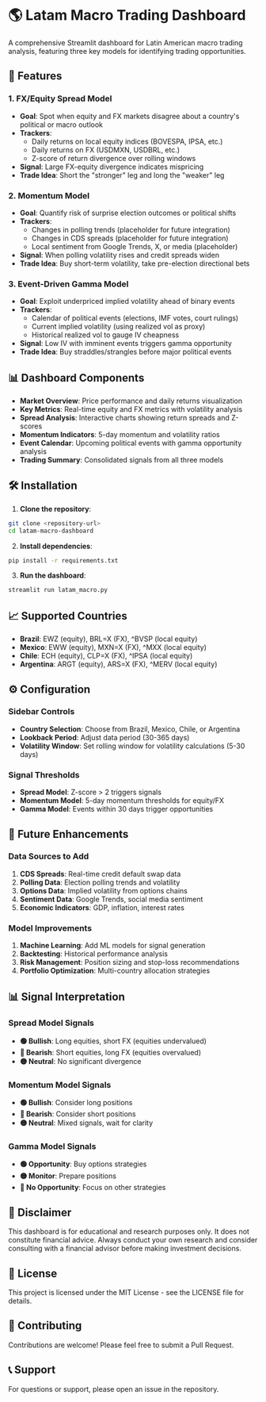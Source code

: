 # 🌎 Latam Macro Trading Dashboard

A comprehensive Streamlit dashboard for Latin American macro trading analysis, featuring three key models for identifying trading opportunities.

## 🚀 Features

### 1. **FX/Equity Spread Model**
- **Goal**: Spot when equity and FX markets disagree about a country's political or macro outlook
- **Trackers**: 
  - Daily returns on local equity indices (BOVESPA, IPSA, etc.)
  - Daily returns on FX (USDMXN, USDBRL, etc.)
  - Z-score of return divergence over rolling windows
- **Signal**: Large FX-equity divergence indicates mispricing
- **Trade Idea**: Short the "stronger" leg and long the "weaker" leg

### 2. **Momentum Model**
- **Goal**: Quantify risk of surprise election outcomes or political shifts
- **Trackers**:
  - Changes in polling trends (placeholder for future integration)
  - Changes in CDS spreads (placeholder for future integration)
  - Local sentiment from Google Trends, X, or media (placeholder)
- **Signal**: When polling volatility rises and credit spreads widen
- **Trade Idea**: Buy short-term volatility, take pre-election directional bets

### 3. **Event-Driven Gamma Model**
- **Goal**: Exploit underpriced implied volatility ahead of binary events
- **Trackers**:
  - Calendar of political events (elections, IMF votes, court rulings)
  - Current implied volatility (using realized vol as proxy)
  - Historical realized vol to gauge IV cheapness
- **Signal**: Low IV with imminent events triggers gamma opportunity
- **Trade Idea**: Buy straddles/strangles before major political events

## 📊 Dashboard Components

- **Market Overview**: Price performance and daily returns visualization
- **Key Metrics**: Real-time equity and FX metrics with volatility analysis
- **Spread Analysis**: Interactive charts showing return spreads and Z-scores
- **Momentum Indicators**: 5-day momentum and volatility ratios
- **Event Calendar**: Upcoming political events with gamma opportunity analysis
- **Trading Summary**: Consolidated signals from all three models

## 🛠️ Installation

1. **Clone the repository**:
```bash
git clone <repository-url>
cd latam-macro-dashboard
```

2. **Install dependencies**:
```bash
pip install -r requirements.txt
```

3. **Run the dashboard**:
```bash
streamlit run latam_macro.py
```

## 📈 Supported Countries

- **Brazil**: EWZ (equity), BRL=X (FX), ^BVSP (local equity)
- **Mexico**: EWW (equity), MXN=X (FX), ^MXX (local equity)
- **Chile**: ECH (equity), CLP=X (FX), ^IPSA (local equity)
- **Argentina**: ARGT (equity), ARS=X (FX), ^MERV (local equity)

## ⚙️ Configuration

### Sidebar Controls
- **Country Selection**: Choose from Brazil, Mexico, Chile, or Argentina
- **Lookback Period**: Adjust data period (30-365 days)
- **Volatility Window**: Set rolling window for volatility calculations (5-30 days)

### Signal Thresholds
- **Spread Model**: Z-score > 2 triggers signals
- **Momentum Model**: 5-day momentum thresholds for equity/FX
- **Gamma Model**: Events within 30 days trigger opportunities

## 🔮 Future Enhancements

### Data Sources to Add
1. **CDS Spreads**: Real-time credit default swap data
2. **Polling Data**: Election polling trends and volatility
3. **Options Data**: Implied volatility from options chains
4. **Sentiment Data**: Google Trends, social media sentiment
5. **Economic Indicators**: GDP, inflation, interest rates

### Model Improvements
1. **Machine Learning**: Add ML models for signal generation
2. **Backtesting**: Historical performance analysis
3. **Risk Management**: Position sizing and stop-loss recommendations
4. **Portfolio Optimization**: Multi-country allocation strategies

## 📊 Signal Interpretation

### Spread Model Signals
- **🟢 Bullish**: Long equities, short FX (equities undervalued)
- **🔴 Bearish**: Short equities, long FX (equities overvalued)
- **🟡 Neutral**: No significant divergence

### Momentum Model Signals
- **🟢 Bullish**: Consider long positions
- **🔴 Bearish**: Consider short positions
- **🟡 Neutral**: Mixed signals, wait for clarity

### Gamma Model Signals
- **🟢 Opportunity**: Buy options strategies
- **🟡 Monitor**: Prepare positions
- **🔴 No Opportunity**: Focus on other strategies

## 🚨 Disclaimer

This dashboard is for educational and research purposes only. It does not constitute financial advice. Always conduct your own research and consider consulting with a financial advisor before making investment decisions.

## 📝 License

This project is licensed under the MIT License - see the LICENSE file for details.

## 🤝 Contributing

Contributions are welcome! Please feel free to submit a Pull Request.

## 📞 Support

For questions or support, please open an issue in the repository. 